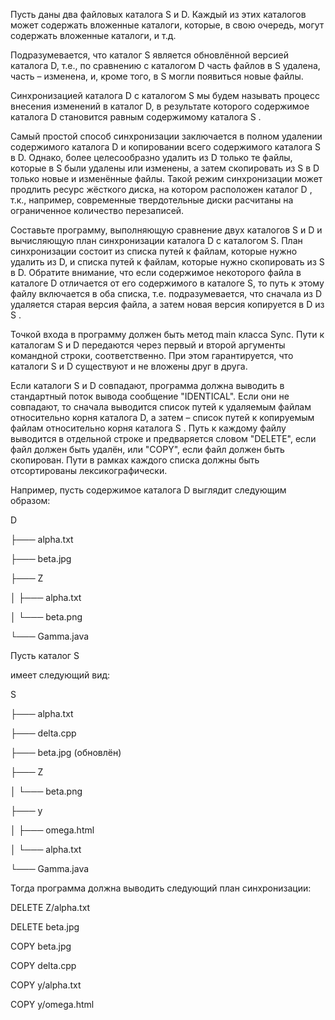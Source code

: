 Пусть даны два файловых каталога S и D. Каждый из этих каталогов может содержать вложенные каталоги, которые, в свою очередь, могут содержать вложенные каталоги, и т.д.

Подразумевается, что каталог S является обновлённой версией каталога D, т.е., по сравнению с каталогом D часть файлов в S удалена, часть – изменена, и, кроме того, в S могли появиться новые файлы.

Синхронизацией каталога D
с каталогом S мы будем называть процесс внесения изменений в каталог D, в результате которого содержимое каталога D становится равным содержимому каталога S
.

Самый простой способ синхронизации заключается в полном удалении содержимого каталога D
и копировании всего содержимого каталога S в D. Однако, более целесообразно удалить из D только те файлы, которые в S были удалены или изменены, а затем скопировать из S в D только новые и изменённые файлы. Такой режим синхронизации может продлить ресурс жёсткого диска, на котором расположен каталог D
, т.к., например, современные твердотельные диски расчитаны на ограниченное количество перезаписей.

Составьте программу, выполняющую сравнение двух каталогов S
и D и вычисляющую план синхронизации каталога D с каталогом S. План синхронизации состоит из списка путей к файлам, которые нужно удалить из D, и списка путей к файлам, которые нужно скопировать из S в D. Обратите внимание, что если содержимое некоторого файла в каталоге D отличается от его содержимого в каталоге S, то путь к этому файлу включается в оба списка, т.е. подразумевается, что сначала из D удаляется старая версия файла, а затем новая версия копируется в D из S
.

Точкой входа в программу должен быть метод main класса Sync. Пути к каталогам S
и D передаются через первый и второй аргументы командной строки, соответственно. При этом гарантируется, что каталоги S и D
существуют и не вложены друг в друга.

Если каталоги S
и D совпадают, программа должна выводить в стандартный поток вывода сообщение "IDENTICAL". Если они не совпадают, то сначала выводится список путей к удаляемым файлам относительно корня каталога D, а затем – список путей к копируемым файлам относительно корня каталога S
. Путь к каждому файлу выводится в отдельной строке и предваряется словом "DELETE", если файл должен быть удалён, или "COPY", если файл должен быть скопирован. Пути в рамках каждого списка должны быть отсортированы лексикографически.

Например, пусть содержимое каталога D
выглядит следующим образом:

D

├─── alpha.txt

├─── beta.jpg

├─── Z

│    ├─── alpha.txt

│    └─── beta.png

└─── Gamma.java


Пусть каталог S

имеет следующий вид:

S

├─── alpha.txt

├─── delta.cpp

├─── beta.jpg (обновлён)

├─── Z

│    └─── beta.png

├─── y

│    ├─── omega.html

│    └─── alpha.txt

└─── Gamma.java


Тогда программа должна выводить следующий план синхронизации:

DELETE Z/alpha.txt

DELETE beta.jpg

COPY beta.jpg

COPY delta.cpp

COPY y/alpha.txt

COPY y/omega.html
